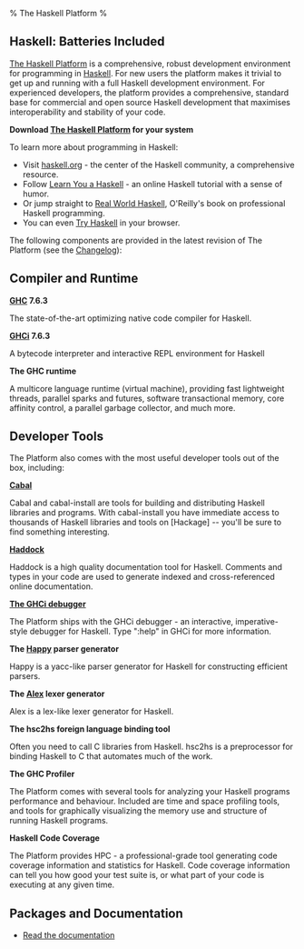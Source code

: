 % The Haskell Platform
%

Haskell: Batteries Included
-------------------

[The Haskell Platform] is a comprehensive, robust development
environment for programming in [Haskell]. For new users the platform
makes it trivial to get up and running with a full Haskell development
environment. For experienced developers, the platform provides a
comprehensive, standard base for commercial and open source Haskell
development that maximises interoperability and stability of your code.

**Download [The Haskell Platform] for your system**

[The Haskell Platform]: index.html
[Haskell]: http://haskell.org

To learn more about programming in Haskell:

* Visit [haskell.org] - the center of the Haskell community, a comprehensive resource.
* Follow [Learn You a Haskell] - an online Haskell tutorial with a sense of humor.
* Or jump straight to [Real World Haskell], O'Reilly's book on professional Haskell programming.
* You can even [Try Haskell] in your browser.

[haskell.org]: http://haskell.org
[Learn You a Haskell]: http://learnyouahaskell.com
[Real World Haskell]: http://book.realworldhaskell.org
[Try Haskell]: http://tryhaskell.org

The following components are provided in the latest revision of The
Platform (see the [Changelog]):

[Changelog]: changelog.html

Compiler and Runtime
--------

**[GHC] 7.6.3**

The state-of-the-art optimizing native code compiler for Haskell.

**[GHCi] 7.6.3**

A bytecode interpreter and interactive REPL environment for Haskell

**The GHC runtime**

A multicore language runtime (virtual machine), providing
fast lightweight threads, parallel sparks and futures, software
transactional memory, core affinity control, a parallel garbage
collector, and much more.

Developer Tools
-----------

The Platform also comes with the most useful developer tools out of the
box, including:

**[Cabal]**

Cabal and cabal-install are tools for building and distributing Haskell
libraries and programs. With cabal-install you have immediate access
to thousands of Haskell libraries and tools on [Hackage] -- you'll be
sure to find something interesting.

**[Haddock]**

Haddock is a high quality documentation tool for Haskell. Comments and
types in your code are used to generate indexed and cross-referenced
online documentation.

**[The GHCi debugger]**

The Platform ships with the GHCi debugger - an interactive,
imperative-style debugger for Haskell. Type ":help" in GHCi for more
information.

**The [Happy] parser generator**

Happy is a yacc-like parser generator for Haskell for constructing
efficient parsers.

**The [Alex] lexer generator**

Alex is a lex-like lexer generator for Haskell.

**The hsc2hs foreign language binding tool**

Often you need to call C libraries from Haskell. hsc2hs is a
preprocessor for binding Haskell to C that automates much of the work.

**The GHC Profiler**

The Platform comes with several tools for analyzing your Haskell
programs performance and behaviour. Included are time and space
profiling tools, and tools for graphically visualizing the memory use
and structure of running Haskell programs.

**Haskell Code Coverage**

The Platform provides HPC - a professional-grade tool generating code
coverage information and statistics for Haskell. Code coverage
information can tell you how good your test suite is, or what part of
your code is executing at any given time.

[GHCi]: http://www.haskell.org/ghc/docs/latest/html/users_guide/ghci.html
[The GHCi debugger]: http://www.haskell.org/ghc/docs/latest/html/users_guide/ghci-debugger.html
[The GHC parallel runtime]: http://www.haskell.org/ghc/docs/latest/html/users_guide/lang-parallel.html
[Cabal]: http://haskell.org/cabal/

Packages and Documentation
--------------------------

* [Read the documentation]

[Read the documentation]: doc/2013.2.0.0/start.html


[ghc]: http://haskell.org/ghc

[cabal-install]: http://hackage.haskell.org/package/cabal-install
[alex]: http://haskell.org/alex
[happy]: http://haskell.org/happy
[haddock]: http://haskell.org/haddock
